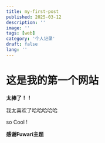 ```yaml
---
title: my-first-post
published: 2025-03-12
description: ''
image: ''
tags: [web]
category: '个人记录'
draft: false 
lang: ''
---
```


# 这是我的第一个网站
**太棒了！！**


我太喜欢了哈哈哈哈哈

so Cool !

**感谢Fuwari主题**

